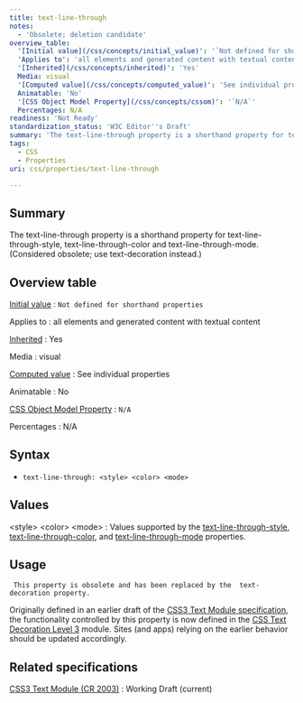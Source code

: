 ```yaml
---
title: text-line-through
notes:
  - 'Obsolete; deletion candidate'
overview_table:
  '[Initial value](/css/concepts/initial_value)': '`Not defined for shorthand properties`'
  'Applies to': 'all elements and generated content with textual content'
  '[Inherited](/css/concepts/inherited)': 'Yes'
  Media: visual
  '[Computed value](/css/concepts/computed_value)': 'See individual properties'
  Animatable: 'No'
  '[CSS Object Model Property](/css/concepts/cssom)': '`N/A`'
  Percentages: N/A
readiness: 'Not Ready'
standardization_status: 'W3C Editor''s Draft'
summary: 'The text-line-through property is a shorthand property for text-line-through-style, text-line-through-color and text-line-through-mode.  (Considered obsolete; use text-decoration instead.)'
tags:
  - CSS
  - Properties
uri: css/properties/text-line-through

---
```

## <span>Summary</span>

The text-line-through property is a shorthand property for text-line-through-style, text-line-through-color and text-line-through-mode. (Considered obsolete; use text-decoration instead.)

## <span>Overview table</span>

[Initial value](/css/concepts/initial_value)
:   `Not defined for shorthand properties`

Applies to
:   all elements and generated content with textual content

[Inherited](/css/concepts/inherited)
:   Yes

Media
:   visual

[Computed value](/css/concepts/computed_value)
:   See individual properties

Animatable
:   No

[CSS Object Model Property](/css/concepts/cssom)
:   `N/A`

Percentages
:   N/A

## <span>Syntax</span>

-   `text-line-through: <style> <color> <mode>`

## <span>Values</span>

\<style\> \<color\> \<mode\>
:   Values supported by the [text-line-through-style](/css/properties/text-line-through-style), [text-line-through-color](/css/properties/text-line-through-color), and [text-line-through-mode](/css/properties/text-line-through-mode) properties.

## <span>Usage</span>

     This property is obsolete and has been replaced by the  text-decoration property.

Originally defined in an earlier draft of the [CSS3 Text Module specification](http://www.w3.org/TR/2003/CR-css3-text-20030514/), the functionality controlled by this property is now defined in the [CSS Text Decoration Level 3](http://www.w3.org/TR/css-text-decor-3) module. Sites (and apps) relying on the earlier behavior should be updated accordingly.

## <span>Related specifications</span>

[CSS3 Text Module (CR 2003)](http://www.w3.org/TR/2003/CR-css3-text-20030514/)
:   Working Draft (current)
